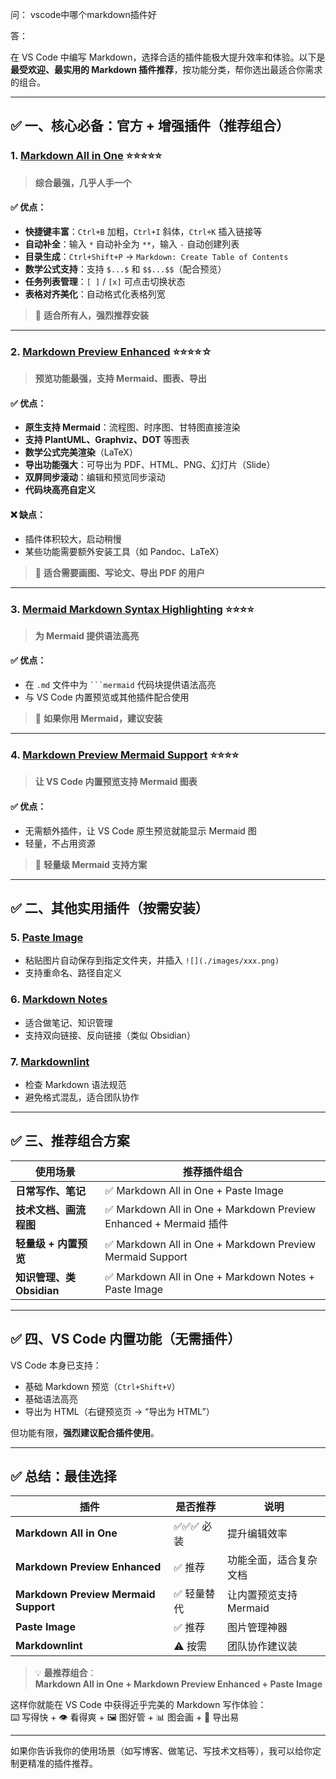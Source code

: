 问：
  vscode中哪个markdown插件好





答：

在 VS Code 中编写 Markdown，选择合适的插件能极大提升效率和体验。以下是 **最受欢迎、最实用的 Markdown 插件推荐**，按功能分类，帮你选出最适合你需求的组合。

---

## ✅ 一、核心必备：官方 + 增强插件（推荐组合）

### 1. **[Markdown All in One](https://marketplace.visualstudio.com/items?itemName=yzhang.markdown-all-in-one)** ⭐⭐⭐⭐⭐
> **综合最强，几乎人手一个**

#### ✅ 优点：
- **快捷键丰富**：`Ctrl+B` 加粗，`Ctrl+I` 斜体，`Ctrl+K` 插入链接等
- **自动补全**：输入 `*` 自动补全为 `**`，输入 `-` 自动创建列表
- **目录生成**：`Ctrl+Shift+P` → `Markdown: Create Table of Contents`
- **数学公式支持**：支持 `$...$` 和 `$$...$$`（配合预览）
- **任务列表管理**：`[ ]` / `[x]` 可点击切换状态
- **表格对齐美化**：自动格式化表格列宽

> 📌 **适合所有人，强烈推荐安装**

---

### 2. **[Markdown Preview Enhanced](https://marketplace.visualstudio.com/items?itemName=shd101wyy.markdown-preview-enhanced)** ⭐⭐⭐⭐☆
> **预览功能最强，支持 Mermaid、图表、导出**

#### ✅ 优点：
- **原生支持 Mermaid**：流程图、时序图、甘特图直接渲染
- **支持 PlantUML、Graphviz、DOT** 等图表
- **数学公式完美渲染**（LaTeX）
- **导出功能强大**：可导出为 PDF、HTML、PNG、幻灯片（Slide）
- **双屏同步滚动**：编辑和预览同步滚动
- **代码块高亮自定义**

#### ❌ 缺点：
- 插件体积较大，启动稍慢
- 某些功能需要额外安装工具（如 Pandoc、LaTeX）

> 📌 **适合需要画图、写论文、导出 PDF 的用户**

---

### 3. **[Mermaid Markdown Syntax Highlighting](https://marketplace.visualstudio.com/items?itemName=bierner.markdown-mermaid)** ⭐⭐⭐⭐
> **为 Mermaid 提供语法高亮**

#### ✅ 优点：
- 在 `.md` 文件中为 ```` ```mermaid ```` 代码块提供语法高亮
- 与 VS Code 内置预览或其他插件配合使用

> 📌 **如果你用 Mermaid，建议安装**

---

### 4. **[Markdown Preview Mermaid Support](https://marketplace.visualstudio.com/items?itemName=bierner.markdown-mermaid)** ⭐⭐⭐⭐
> **让 VS Code 内置预览支持 Mermaid 图表**

#### ✅ 优点：
- 无需额外插件，让 VS Code 原生预览就能显示 Mermaid 图
- 轻量，不占用资源

> 📌 **轻量级 Mermaid 支持方案**

---

## ✅ 二、其他实用插件（按需安装）

### 5. **[Paste Image](https://marketplace.visualstudio.com/items?itemName=mushan.vscode-paste-image)**
- 粘贴图片自动保存到指定文件夹，并插入 `![](./images/xxx.png)`
- 支持重命名、路径自定义

### 6. **[Markdown Notes](https://marketplace.visualstudio.com/items?itemName=kortina.vscode-markdown-notes)**
- 适合做笔记、知识管理
- 支持双向链接、反向链接（类似 Obsidian）

### 7. **[Markdownlint](https://marketplace.visualstudio.com/items?itemName=DavidAnson.vscode-markdownlint)**
- 检查 Markdown 语法规范
- 避免格式混乱，适合团队协作

---

## ✅ 三、推荐组合方案

| 使用场景 | 推荐插件组合 |
|---------|--------------|
| **日常写作、笔记** | ✅ Markdown All in One + Paste Image |
| **技术文档、画流程图** | ✅ Markdown All in One + Markdown Preview Enhanced + Mermaid 插件 |
| **轻量级 + 内置预览** | ✅ Markdown All in One + Markdown Preview Mermaid Support |
| **知识管理、类 Obsidian** | ✅ Markdown All in One + Markdown Notes + Paste Image |

---

## ✅ 四、VS Code 内置功能（无需插件）

VS Code 本身已支持：
- 基础 Markdown 预览（`Ctrl+Shift+V`）
- 基础语法高亮
- 导出为 HTML（右键预览页 → “导出为 HTML”）

但功能有限，**强烈建议配合插件使用**。

---

## ✅ 总结：最佳选择

| 插件 | 是否推荐 | 说明 |
|------|----------|------|
| **Markdown All in One** | ✅✅✅ 必装 | 提升编辑效率 |
| **Markdown Preview Enhanced** | ✅ 推荐 | 功能全面，适合复杂文档 |
| **Markdown Preview Mermaid Support** | ✅ 轻量替代 | 让内置预览支持 Mermaid |
| **Paste Image** | ✅ 推荐 | 图片管理神器 |
| **Markdownlint** | ⚠️ 按需 | 团队协作建议装 |

> 💡 **最推荐组合**：  
> **Markdown All in One + Markdown Preview Enhanced + Paste Image**

这样你就能在 VS Code 中获得近乎完美的 Markdown 写作体验：  
⌨️ 写得快 + 👁️ 看得爽 + 🖼️ 图好管 + 📊 图会画 + 📄 导出易

---

如果你告诉我你的使用场景（如写博客、做笔记、写技术文档等），我可以给你定制更精准的插件推荐。